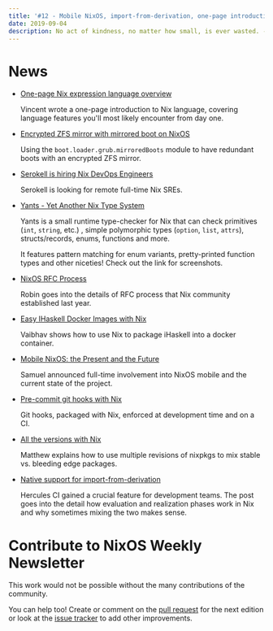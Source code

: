 ```yaml
---
title: '#12 - Mobile NixOS, import-from-derivation, one-page introduction, runtime type-checker, a job'
date: 2019-09-04
description: No act of kindness, no matter how small, is ever wasted. - Aesop
---
```


# News

- [One-page Nix expression language overview](https://github.com/tazjin/nix-1p)

  Vincent wrote a one-page introduction to Nix language, covering language features
  you'll most likely encounter from day one.

- [Encrypted ZFS mirror with mirrored boot on NixOS](https://elis.nu/blog/2019/08/encrypted-zfs-mirror-with-mirrored-boot-on-nixos/)

  Using the `boot.loader.grub.mirroredBoots` module to have redundant boots with an encrypted ZFS
  mirror.

- [Serokell is hiring Nix DevOps Engineers](https://www.notion.so/serokell/tl-dr-Serokell-is-hiring-Nix-DevOps-Engineers-9a33609414344f4fa167078a1a0f7896)

  Serokell is looking for remote full-time Nix SREs.

- [Yants - Yet Another Nix Type System](https://github.com/tazjin/yants)

  Yants is a small runtime type-checker for Nix that can check primitives (`int`, `string`, etc.) ,
  simple polymorphic types (`option`, `list`, `attrs`), structs/records, enums, functions and more.

  It features pattern matching for enum variants, pretty-printed function types and other niceties!
  Check out the link for screenshots.

- [NixOS RFC Process](https://nixos.mayflower.consulting/review/nixos-rfc-post/blog/2019/08/19/nixos-rfc-process/)

  Robin goes into the details of RFC process that Nix community established last year.

- [Easy IHaskell Docker Images with Nix](https://vaibhavsagar.com/blog/2019/08/11/ihaskell-nix-docker/)

  Vaibhav shows how to use Nix to package iHaskell into a docker container.

- [Mobile NixOS: the Present and the Future](https://samuel.dionne-riel.com/blog/2019/08/21/mobile-nixos-the-present-and-future.html)

  Samuel announced full-time involvement into NixOS mobile and the current
  state of the project.

- [Pre-commit git hooks with Nix](https://blog.hercules-ci.com/nix/2019/08/22/pre-commit-git-hooks-for-nix/)

  Git hooks, packaged with Nix, enforced at development time and on a CI.

- [All the versions with Nix](http://matthewbauer.us/blog/all-the-versions.html)

  Matthew explains how to use multiple revisions of nixpkgs to mix stable
  vs. bleeding edge packages.

- [Native support for import-from-derivation](https://blog.hercules-ci.com/2019/08/30/native-support-for-import-for-derivation/)

  Hercules CI gained a crucial feature for development teams. The post goes
  into the detail how evaluation and realization phases work in Nix and why
  sometimes mixing the two makes sense.

# Contribute to NixOS Weekly Newsletter

This work would not be possible without the many contributions of the community.

You can help too! Create or comment on the [pull request](https://github.com/NixOS/nixos-weekly/pulls)
for the next edition or look at the
[issue tracker](https://github.com/NixOS/nixos-weekly/issues) to add other improvements.
